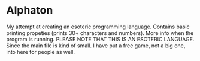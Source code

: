 # Alphaton
My attempt at creating an esoteric programming language. Contains basic printing propeties (prints 30+ characters and numbers). More info when the program is running. PLEASE NOTE THAT THIS IS AN ESOTERIC LANGUAGE. Since the main file is kind of small. I have put a free game, not a big one, into here for people as well.
